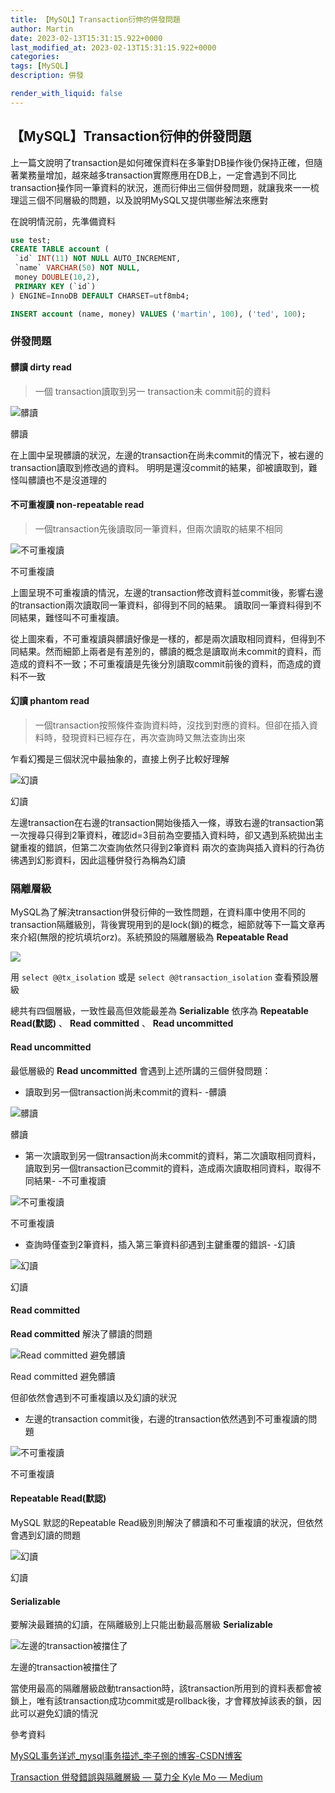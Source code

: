 ```yaml
---
title: 【MySQL】Transaction衍伸的併發問題
author: Martin
date: 2023-02-13T15:31:15.922+0000
last_modified_at: 2023-02-13T15:31:15.922+0000
categories: 
tags: [MySQL]
description: 併發

render_with_liquid: false
---
```


## 【MySQL】Transaction衍伸的併發問題

上一篇文說明了transaction是如何確保資料在多筆對DB操作後仍保持正確，但隨著業務量增加，越來越多transaction實際應用在DB上，一定會遇到不同比transaction操作同一筆資料的狀況，進而衍伸出三個併發問題，就讓我來一一梳理這三個不同層級的問題，以及說明MySQL又提供哪些解法來應對

在說明情況前，先準備資料
```sql
use test;
CREATE TABLE account (
 `id` INT(11) NOT NULL AUTO_INCREMENT,
 `name` VARCHAR(50) NOT NULL,
 money DOUBLE(10,2),
 PRIMARY KEY (`id`)
) ENGINE=InnoDB DEFAULT CHARSET=utf8mb4;

INSERT account (name, money) VALUES ('martin', 100), ('ted', 100);
```
### 併發問題
#### 髒讀 dirty read


> 一個 transaction讀取到另一 transaction未 commit前的資料 

![髒讀](/assets/e575b062ea7f/1*19FofvyDvH1ApHRS0sC9Ew.png)

髒讀

在上圖中呈現髒讀的狀況，左邊的transaction在尚未commit的情況下，被右邊的transaction讀取到修改過的資料。
明明是還沒commit的結果，卻被讀取到，難怪叫髒讀也不是沒道理的
#### 不可重複讀 non\-repeatable read


> 一個transaction先後讀取同一筆資料，但兩次讀取的結果不相同 






![不可重複讀](/assets/e575b062ea7f/1*L222m6d50lz7_Oi0mTq0Gg.png)

不可重複讀

上圖呈現不可重複讀的情況，左邊的transaction修改資料並commit後，影響右邊的transaction兩次讀取同一筆資料，卻得到不同的結果。
讀取同一筆資料得到不同結果，難怪叫不可重複讀。

從上圖來看，不可重複讀與髒讀好像是一樣的，都是兩次讀取相同資料，但得到不同結果。然而細節上兩者是有差別的，髒讀的概念是讀取尚未commit的資料，而造成的資料不一致；不可重複讀是先後分別讀取commit前後的資料，而造成的資料不一致
#### 幻讀 phantom read


> 一個transaction按照條件查詢資料時，沒找到對應的資料。但卻在插入資料時，發現資料已經存在，再次查詢時又無法查詢出來 





乍看幻獨是三個狀況中最抽象的，直接上例子比較好理解


![幻讀](/assets/e575b062ea7f/1*_BtmsE2jvrY6Aznq8_zpJg.png)

幻讀

左邊transaction在右邊的transaction開始後插入一條，導致右邊的transaction第一次搜尋只得到2筆資料，確認id=3目前為空要插入資料時，卻又遇到系統拋出主鍵重複的錯誤，但第二次查詢依然只得到2筆資料
兩次的查詢與插入資料的行為彷彿遇到幻影資料，因此這種併發行為稱為幻讀
### 隔離層級

MySQL為了解決transaction併發衍伸的一致性問題，在資料庫中使用不同的transaction隔離級別，背後實現用到的是lock\(鎖\)的概念，細節就等下一篇文章再來介紹\(無限的挖坑填坑orz\)。系統預設的隔離層級為 **Repeatable Read**


![](/assets/e575b062ea7f/1*W6dDuprFjENWWBBTOzCjyg.png)


用 `select @@tx_isolation` 或是 `select @@transaction_isolation` 查看預設層級

總共有四個層級，一致性最高但效能最差為 **Serializable** 依序為 **Repeatable Read\(默認\)** 、 **Read committed** 、 **Read uncommitted**
#### **Read uncommitted**

最低層級的 **Read uncommitted** 會遇到上述所講的三個併發問題：
- 讀取到另一個transaction尚未commit的資料\- \-髒讀



![髒讀](/assets/e575b062ea7f/1*wAK2aUoLNyD45mk_HDsd6g.png)

髒讀
- 第一次讀取到另一個transaction尚未commit的資料，第二次讀取相同資料，讀取到另一個transaction已commit的資料，造成兩次讀取相同資料，取得不同結果\- \-不可重複讀



![不可重複讀](/assets/e575b062ea7f/1*ptYzV2DX6CgFWrZAqOFJAQ.png)

不可重複讀
- 查詢時僅查到2筆資料，插入第三筆資料卻遇到主鍵重覆的錯誤\- \-幻讀



![幻讀](/assets/e575b062ea7f/1*eqm0QwRmAdWFNXXdhgJzeA.png)

幻讀
#### **Read committed**

**Read committed** 解決了髒讀的問題


![Read committed 避免髒讀](/assets/e575b062ea7f/1*nV9widq3PfORvfgGDKwJ1g.png)

Read committed 避免髒讀

但卻依然會遇到不可重複讀以及幻讀的狀況
- 左邊的transaction commit後，右邊的transaction依然遇到不可重複讀的問題



![不可重複讀](/assets/e575b062ea7f/1*gUWoJF9s8XCZjM2C3ZS-hQ.png)

不可重複讀
#### **Repeatable Read\(默認\)**

MySQL 默認的Repeatable Read級別則解決了髒讀和不可重複讀的狀況，但依然會遇到幻讀的問題


![幻讀](/assets/e575b062ea7f/1*_BtmsE2jvrY6Aznq8_zpJg.png)

幻讀
#### **Serializable**

要解決最難搞的幻讀，在隔離級別上只能出動最高層級 **Serializable**


![左邊的transaction被擋住了](/assets/e575b062ea7f/1*3QNthSt1xTpV4YRAjB4TRw.png)

左邊的transaction被擋住了

當使用最高的隔離層級啟動transaction時，該transaction所用到的資料表都會被鎖上，唯有該transaction成功commit或是rollback後，才會釋放掉該表的鎖，因此可以避免幻讀的情況

參考資料

[MySQL事务详述\_mysql事务描述\_李子捌的博客\-CSDN博客](https://liziba.blog.csdn.net/article/details/123221453)

[Transaction 併發錯誤與隔離層級 — 莫力全 Kyle Mo — Medium](https://oldmo860617.medium.com/transaction-%E4%BD%B5%E7%99%BC%E9%8C%AF%E8%AA%A4%E8%88%87%E9%9A%94%E9%9B%A2%E5%B1%A4%E7%B4%9A-51b8af6178ae)




